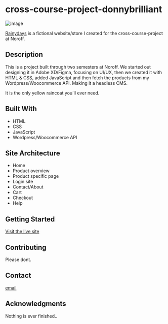 # cross-course-project-donnybrilliant

![image](https://github.com/donnybrilliant/Portfolio-1/blob/main/assets/images/cross-course-project-header.png)

[Rainydays](https://daniel-vier-cross-course-project.netlify.app/) is a fictional website/store I created for the cross-course-project at Noroff.

## Description

This is a project built through two semesters at Noroff.
We started out designing it in Adobe XD/Figma, focusing on UI/UX, then we created it with HTML & CSS, added JavaScript and then fetch the products from my Wordpress/Woocommerce API. Making it a headless CMS.

It is the only yellow raincoat you'll ever need.

## Built With

- HTML
- CSS
- JavaScript
- Wordpress/Woocommerce API

## Site Architecture

- Home
- Product overview
- Product specific page
- Login site
- Contact/About
- Cart
- Checkout
- Help

## Getting Started

[Visit the live site](https://daniel-vier-cross-course-project.netlify.app/)

## Contributing

Please dont.

## Contact

[email](mailto:daniel.vier@gmail.com)

## Acknowledgments

Nothing is ever finished..
